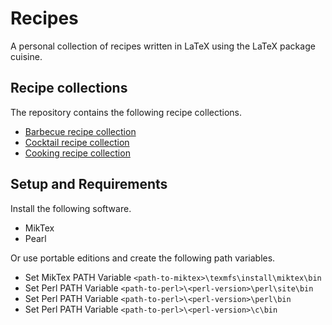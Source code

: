 # Recipes

A personal collection of recipes written in LaTeX using the LaTeX package cuisine.

## Recipe collections

The repository contains the following recipe collections.

- [Barbecue recipe collection](https://github.com/m-voit/recipes/blob/master/bbq-recipe-collection/bbq-recipe-collection.pdf)
- [Cocktail recipe collection](https://github.com/m-voit/recipes/blob/master/cocktail-recipe-collection/cocktail-recipe-collection.pdf)
- [Cooking recipe collection](https://github.com/m-voit/recipes/blob/master/cooking-recipe-collection/cooking-recipe-collection.pdf)

## Setup and Requirements

Install the following software.

- MikTex
- Pearl

Or use portable editions and create the following path variables.

- Set MikTex PATH Variable `<path-to-miktex>\texmfs\install\miktex\bin`
- Set Perl PATH Variable `<path-to-perl>\<perl-version>\perl\site\bin`
- Set Perl PATH Variable `<path-to-perl>\<perl-version>\perl\bin`
- Set Perl PATH Variable `<path-to-perl>\<perl-version>\c\bin`
